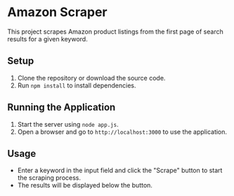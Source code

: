 # Amazon Scraper

This project scrapes Amazon product listings from the first page of search results for a given keyword.

## Setup

1. Clone the repository or download the source code.
2. Run `npm install` to install dependencies.

## Running the Application

1. Start the server using `node app.js`.
2. Open a browser and go to `http://localhost:3000` to use the application.

## Usage

- Enter a keyword in the input field and click the "Scrape" button to start the scraping process.
- The results will be displayed below the button.
